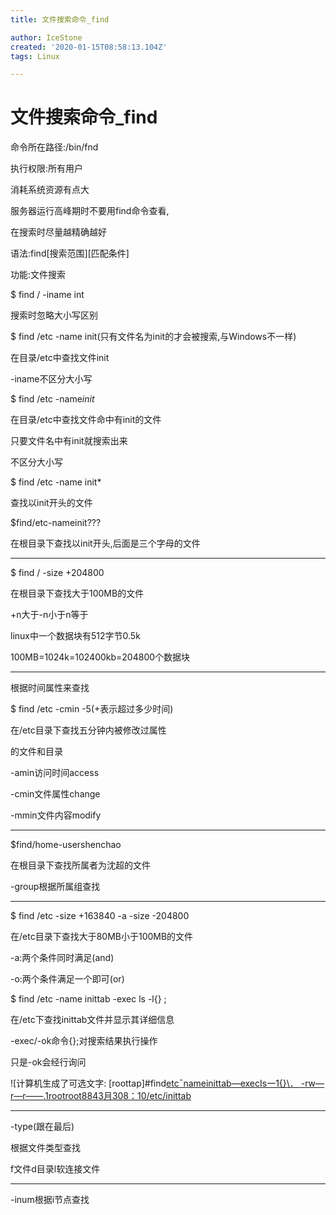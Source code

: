 ```yaml
---
title: 文件搜索命令_find

author: IceStone
created: '2020-01-15T08:58:13.104Z'
tags: Linux

---
```


# 文件搜索命令_find

命令所在路径:/bin/fnd

执行权限:所有用户

消耗系统资源有点大

 
服务器运行高峰期时不要用find命令查看,

在搜索时尽量越精确越好

 
语法:find[搜索范围][匹配条件]

功能:文件搜索

 
$ find / -iname int

搜索时忽略大小写区别

 
$ find /etc  -name init(只有文件名为init的才会被搜索,与Windows不一样)

在目录/etc中查找文件init

-iname不区分大小写

 
 
$ find /etc -name*init*

在目录/etc中查找文件命中有init的文件

只要文件名中有init就搜索出来

不区分大小写

 
 
$ find /etc -name init*

查找以init开头的文件

 
 
$find/etc-nameinit???

在根目录下查找以init开头,后面是三个字母的文件

 
--------------------------------------------------------

$ find / -size +204800

在根目录下查找大于100MB的文件

+n大于-n小于n等于

 
linux中一个数据块有512字节0.5k

100MB=1024k=102400kb=204800个数据块

 
------------------------------------------------------

根据时间属性来查找

$ find /etc -cmin -5(+表示超过多少时间)

在/etc目录下查找五分钟内被修改过属性

的文件和目录

 
-amin访问时间access

-cmin文件属性change

-mmin文件内容modify

 
------------------------------------------------------

$find/home-usershenchao

在根目录下查找所属者为沈超的文件

-group根据所属组查找

 
------------------------------------------------------

$ find /etc -size +163840 -a -size -204800

在/etc目录下查找大于80MB小于100MB的文件

-a:两个条件同时满足(and)

-o:两个条件满足一个即可(or)

 
$ find /etc -name inittab -exec ls -l{} \;

在/etc下查找inittab文件并显示其详细信息

-exec/-ok命令{}\;对搜索结果执行操作

只是-ok会经行询问

![计算机生成了可选文字:
[roottap]#find[etc¯nameinittab—execIs一1{}\．
-rw—r—r——.1rootroot8843月308：10/etc/inittab](images/01d20108-de1b-418b-aed2-47a61e7ba2f6.png)


 
------------------------------------------------------

-type(跟在最后)

根据文件类型查找

f文件d目录l软连接文件

------------------------------------------------------

-inum根据i节点查找

 
